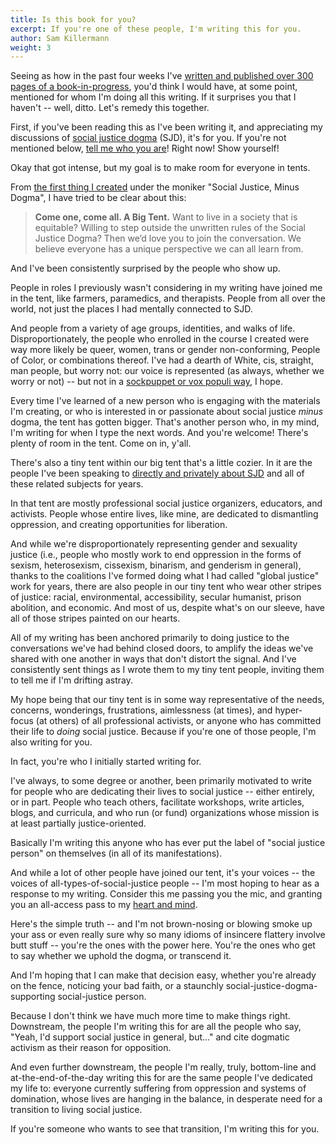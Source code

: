 ```yaml
---
title: Is this book for you?
excerpt: If you're one of these people, I'm writing this for you.
author: Sam Killermann
weight: 3
---
```


Seeing as how in the past four weeks I've [written and published over 300 pages of a book-in-progress](https://hues.ck.page/353dcc23a0), you'd think I would have, at some point, mentioned for whom I'm doing all this writing. If it surprises you that I haven't -- well, ditto. Let's remedy this together.

First, if you've been reading this as I've been writing it, and appreciating my discussions of [social justice dogma](/what-is-social-justice-dogma/#definition) (SJD), it's for you. If you're not mentioned below, [tell me who you are](/contact/)! Right now! Show yourself! 

Okay that got intense, but my goal is to make room for everyone in tents. 

From [the first thing I created](https://course.sjmd.space) under the moniker "Social Justice, Minus Dogma", I have tried to be clear about this:

> **Come one, come all. A Big Tent.** Want to live in a society that is equitable? Willing to step outside the unwritten rules of the Social Justice Dogma? Then we’d love you to join the conversation. We believe everyone has a unique perspective we can all learn from.

And I've been consistently surprised by the people who show up. 

People in roles I previously wasn't considering in my writing have joined me in the tent, like farmers, paramedics, and therapists. People from all over the world, not just the places I had mentally connected to SJD. 

And people from a variety of age groups, identities, and walks of life. Disproportionately, the people who enrolled in the course I created were way more likely be queer, women, trans or gender non-conforming, People of Color, or combinations thereof. I've had a dearth of White, cis, straight, man people, but worry not: our voice is represented (as always, whether we worry or not) -- but not in a [sockpuppet or vox populi way](/sockpuppets-vox-populi), I hope.

Every time I've learned of a new person who is engaging with the materials I'm creating, or who is interested in or passionate about social justice _minus_ dogma, the tent has gotten bigger. That's another person who, in my mind, I'm writing for when I type the next words. And you're welcome! There's plenty of room in the tent. Come on in, y'all.

There's also a tiny tent within our big tent that's a little cozier. In it are the people I've been speaking to [directly and privately about SJD](https://www.itspronouncedmetrosexual.com/2017/12/introduction-social-justice-dogma/) and all of these related subjects for years.

In that tent are mostly professional social justice organizers, educators, and activists. People whose entire lives, like mine, are dedicated to dismantling oppression, and creating opportunities for liberation.

And while we're disproportionately representing gender and sexuality justice (i.e., people who mostly work to end oppression in the forms of sexism, heterosexism, cissexism, binarism, and genderism in general), thanks to the coalitions I've formed doing what I had called "global justice" work for years, there are also people in our tiny tent who wear other stripes of justice: racial, environmental, accessibility, secular humanist, prison abolition, and economic. And most of us, despite what's on our sleeve, have all of those stripes painted on our hearts.

All of my writing has been anchored primarily to doing justice to the conversations we've had behind closed doors, to amplify the ideas we've shared with one another in ways that don't distort the signal. And I've consistently sent things as I wrote them to my tiny tent people, inviting them to tell me if I'm drifting astray.

My hope being that our tiny tent is in some way representative of the needs, concerns, wonderings, frustrations, aimlessness (at times), and hyper-focus (at others) of all professional activists, or anyone who has committed their life to _doing_ social justice. Because if you're one of those people, I'm also writing for you.

In fact, you're who I initially started writing for. 

I've always, to some degree or another, been primarily motivated to write for people who are dedicating their lives to social justice -- either entirely, or in part. People who teach others, facilitate workshops, write articles, blogs, and curricula, and who run (or fund) organizations whose mission is at least partially justice-oriented. 

Basically I'm writing this anyone who has ever put the label of "social justice person" on themselves (in all of its manifestations).

And while a lot of other people have joined our tent, it's your voices -- the voices of all-types-of-social-justice people -- I'm most hoping to hear as a response to my writing. Consider this me passing you the mic, and granting you an all-access pass to my [heart and mind](/hearts-minds-chutes-ladders).

Here's the simple truth -- and I'm not brown-nosing or blowing smoke up your ass or even really sure why so many idioms of insincere flattery involve butt stuff -- you're the ones with the power here. You're the ones who get to say whether we uphold the dogma, or transcend it. 

And I'm hoping that I can make that decision easy, whether you're already on the fence, noticing your bad faith, or a staunchly social-justice-dogma-supporting social-justice person.

Because I don't think we have much more time to make things right. Downstream, the people I'm writing this for are all the people who say, "Yeah, I'd support social justice in general, but..." and cite dogmatic activism as their reason for opposition.

And even further downstream, the people I'm really, truly, bottom-line and at-the-end-of-the-day writing this for are the same people I've dedicated my life to: everyone currently suffering from oppression and systems of domination, whose lives are hanging in the balance, in desperate need for a transition to living social justice.

If you're someone who wants to see that transition, I'm writing this for you.
